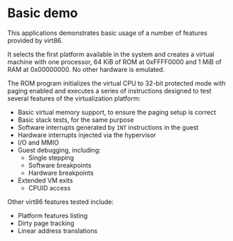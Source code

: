 # Basic demo

This applications demonstrates basic usage of a number of features provided by virt86.

It selects the first platform available in the system and creates a virtual machine with one processor, 64 KiB of ROM at 0xFFFF0000 and 1 MiB of RAM at 0x00000000. No other hardware is emulated.

The ROM program initializes the virtual CPU to 32-bit protected mode with paging enabled and executes a series of instructions designed to test several features of the virtualization platform:
- Basic virtual memory support, to ensure the paging setup is correct
- Basic stack tests, for the same purpose
- Software interrupts generated by `INT` instructions in the guest
- Hardware interrupts injected via the hypervisor
- I/O and MMIO
- Guest debugging, including:
    - Single stepping
    - Software breakpoints
    - Hardware breakpoints
- Extended VM exits
    - CPUID access

Other virt86 features tested include:
- Platform features listing
- Dirty page tracking
- Linear address translations
